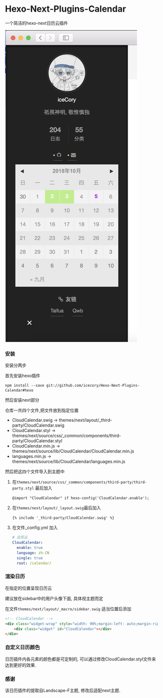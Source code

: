 # Hexo-Next-Plugins-Calendar

一个简洁的hexo-next日历云插件

![](example.png)

### 安装

安装分两步

首先安装hexo插件

```
npm install --save git://github.com/icecory/Hexo-Next-Plugins-Calendar#hexo
```

然后安装next部分

仓库一共四个文件,把文件放到指定位置

-   CloudCalendar.swig   -> themes/next/layout/_third-party/CloudCalendar.swig
-   CloudCalendar.styl     -> themes/next/source/css/_common/components/third-party/CloudCalendar.styl
-   CloudCalendar.min.js        -> themes/next/source/lib/CloudCalendar/CloudCalendar.min.js 
-   languages.min.js                 -> themes/next/source/lib/CloudCalendar/languages.min.js 

然后把这四个文件导入到主题中

1.  在`themes/next/source/css/_common/components/third-party/third-party.styl` 最后加入

    `@import "CloudCalendar" if hexo-config('CloudCalendar.enable');`

2.  在`themes/next/layout/_layout.swig`最后加入

    `{% include '_third-party/CloudCalendar.swig' %}`

3.  在文件_config.yml 加入

    ```yaml
    # 日历云
    CloudCalendar:
      enable: true
      language: zh-CN
      single: true
      root: /calendar/
    ```

### 渲染日历

在指定的位置呈现日历云

建议放在sidebar中的用户头像下面, 具体视主题而定

在文件`themes/next/layout/_macro/sidebar.swig` 适当位置后添加

```html
<!-- CloudCalendar -->
<div class="widget-wrap" style="width: 90%;margin-left: auto;margin-right: auto; opacity: 0.97;">
	<div class="widget" id="CloudCalendar"></div>
</div>
```

### 自定义日历颜色

日历插件内各元素的颜色都是可定制的, 可以通过修改CloudCalendar.styl文件来达到更好的效果.

### 感谢

该日历插件的提取自Landscape-F主题, 修改后适配next主题.

